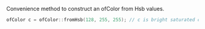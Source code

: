Convenience method to construct an ofColor from Hsb values.

```cpp
ofColor c = ofColor::fromHsb(128, 255, 255); // c is bright saturated cyan
```
